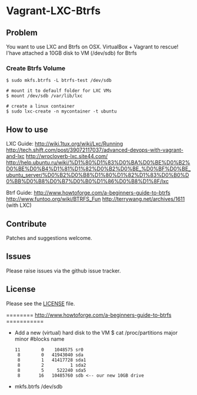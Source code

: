# Vagrant-LXC-Btrfs


## Problem

You want to use LXC and Btrfs on OSX. VirtualBox + Vagrant to rescue!
I'have attached a 10GB disk to VM (/dev/sdb) for Btrfs

### Create Btrfs Volume

    $ sudo mkfs.btrfs -L btrfs-test /dev/sdb

    # mount it to defaulf folder for LXC VMs
    $ mount /dev/sdb /var/lib/lxc

    # create a linux container
    $ sudo lxc-create -n mycontainer -t ubuntu


## How to use


LXC Guide:
  http://wiki.1tux.org/wiki/Lxc/Running
  http://tech.shift.com/post/39072117037/advanced-devops-with-vagrant-and-lxc
  http://wrocloverb-lxc.site44.com/
  http://help.ubuntu.ru/wiki/%D1%80%D1%83%D0%BA%D0%BE%D0%B2%D0%BE%D0%B4%D1%81%D1%82%D0%B2%D0%BE_%D0%BF%D0%BE_ubuntu_server/%D0%B2%D0%B8%D1%80%D1%82%D1%83%D0%B0%D0%BB%D0%B8%D0%B7%D0%B0%D1%86%D0%B8%D1%8F/lxc

Btrf Guide:
  http://www.howtoforge.com/a-beginners-guide-to-btrfs
  http://www.funtoo.org/wiki/BTRFS_Fun
  http://terrywang.net/archives/1611 (with LXC)


## Contribute

Patches and suggestions welcome.

## Issues

Please raise issues via the github issue tracker.

## License

Please see the [LICENSE](https://github.com/mindreframer/vagrant-varnish-nginx-lua/blob/master/LICENSE)
file.


[Vagrant]: http://vagrantup.com
[Puppet]: http://puppetlabs.com


======== http://www.howtoforge.com/a-beginners-guide-to-btrfs ===========
- Add a new (virtual) hard disk to the VM
    $ cat /proc/partitions
    major minor  #blocks  name

      11        0    1048575 sr0
       8        0   41943040 sda
       8        1   41417728 sda1
       8        2          1 sda2
       8        5     522240 sda5
       8       16   10485760 sdb <-- our new 10GB drive

- mkfs.btrfs /dev/sdb

